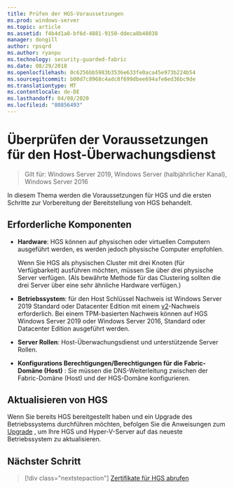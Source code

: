 ```yaml
---
title: Prüfen der HGS-Voraussetzungen
ms.prod: windows-server
ms.topic: article
ms.assetid: f4b4d1a8-bf6d-4881-9150-ddeca8b48038
manager: dongill
author: rpsqrd
ms.author: ryanpu
ms.technology: security-guarded-fabric
ms.date: 08/29/2018
ms.openlocfilehash: 0c6256bb5983b3536e633fe0aca45e973b224b54
ms.sourcegitcommit: b00d7c8968c4adc8f699dbee694afe6ed36bc9de
ms.translationtype: MT
ms.contentlocale: de-DE
ms.lasthandoff: 04/08/2020
ms.locfileid: "80856493"
---
```

# <a name="review-prerequisites-for-the-host-guardian-service"></a>Überprüfen der Voraussetzungen für den Host-Überwachungsdienst

>Gilt für: Windows Server 2019, Windows Server (halbjährlicher Kanal), Windows Server 2016


In diesem Thema werden die Voraussetzungen für HGS und die ersten Schritte zur Vorbereitung der Bereitstellung von HGS behandelt.

## <a name="prerequisites"></a>Erforderliche Komponenten 

-   **Hardware**: HGS können auf physischen oder virtuellen Computern ausgeführt werden, es werden jedoch physische Computer empfohlen.

    Wenn Sie HGS als physischen Cluster mit drei Knoten (für Verfügbarkeit) ausführen möchten, müssen Sie über drei physische Server verfügen. (Als bewährte Methode für das Clustering sollten die drei Server über eine sehr ähnliche Hardware verfügen.)
  
-   **Betriebssystem**: für den Host Schlüssel Nachweis ist Windows Server 2019 Standard oder Datacenter Edition mit einem [v2](guarded-fabric-tpm-trusted-attestation-capturing-hardware.md#versioned-attestation-policies)-Nachweis erforderlich. Bei einem TPM-basierten Nachweis können auf HGS Windows Server 2019 oder Windows Server 2016, Standard oder Datacenter Edition ausgeführt werden.

-   **Server Rollen**: Host-Überwachungsdienst und unterstützende Server Rollen.

-   **Konfigurations Berechtigungen/Berechtigungen für die Fabric-Domäne (Host)** : Sie müssen die DNS-Weiterleitung zwischen der Fabric-Domäne (Host) und der HGS-Domäne konfigurieren. 
    
## <a name="upgrading-hgs"></a>Aktualisieren von HGS

Wenn Sie bereits HGS bereitgestellt haben und ein Upgrade des Betriebssystems durchführen möchten, befolgen Sie die Anweisungen zum [Upgrade](guarded-fabric-upgrade-to-2019.md) , um Ihre HGS und Hyper-V-Server auf das neueste Betriebssystem zu aktualisieren.

## <a name="next-step"></a>Nächster Schritt

> [!div class="nextstepaction"]
> [Zertifikate für HGS abrufen](guarded-fabric-obtain-certs.md)